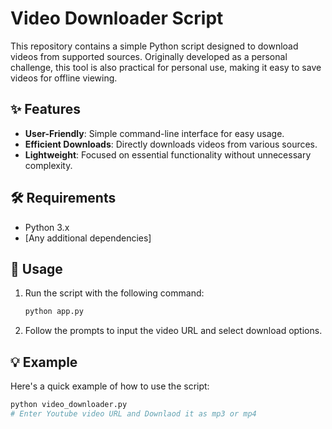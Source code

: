 # Video Downloader Script

This repository contains a simple Python script designed to download videos from supported sources. Originally developed as a personal challenge, this tool is also practical for personal use, making it easy to save videos for offline viewing.

## ✨ Features
- **User-Friendly**: Simple command-line interface for easy usage.
- **Efficient Downloads**: Directly downloads videos from various sources.
- **Lightweight**: Focused on essential functionality without unnecessary complexity.

## 🛠️ Requirements
- Python 3.x
- [Any additional dependencies]

## 📖 Usage
1. Run the script with the following command:
    ```bash
    python app.py
    ```
2. Follow the prompts to input the video URL and select download options.

## 💡 Example
Here's a quick example of how to use the script:
```bash
python video_downloader.py
# Enter Youtube video URL and Downlaod it as mp3 or mp4
